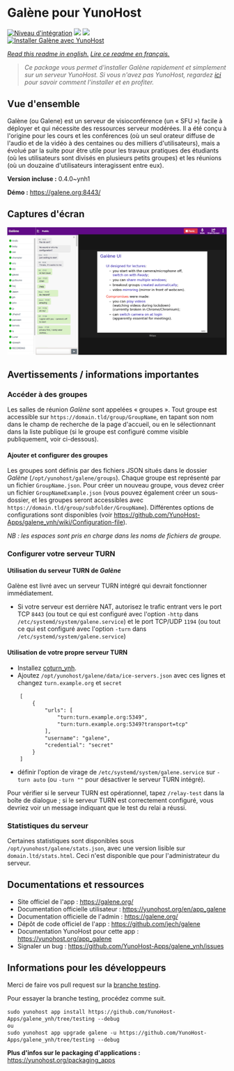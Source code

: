 # Galène pour YunoHost

[![Niveau d'intégration](https://dash.yunohost.org/integration/galene.svg)](https://dash.yunohost.org/appci/app/galene) ![](https://ci-apps.yunohost.org/ci/badges/galene.status.svg) ![](https://ci-apps.yunohost.org/ci/badges/galene.maintain.svg)  
[![Installer Galène avec YunoHost](https://install-app.yunohost.org/install-with-yunohost.svg)](https://install-app.yunohost.org/?app=galene)

*[Read this readme in english.](./README.md)*
*[Lire ce readme en français.](./README_fr.md)*

> *Ce package vous permet d'installer Galène rapidement et simplement sur un serveur YunoHost.
Si vous n'avez pas YunoHost, regardez [ici](https://yunohost.org/#/install) pour savoir comment l'installer et en profiter.*

## Vue d'ensemble

Galène (ou Galene) est un serveur de visioconférence (un « SFU ») facile à déployer et qui nécessite des ressources serveur modérées. Il a été conçu à l'origine pour les cours et les conférences (où un seul orateur diffuse de l'audio et de la vidéo à des centaines ou des milliers d'utilisateurs), mais a évolué par la suite pour être utile pour les travaux pratiques des étudiants (où les utilisateurs sont divisés en plusieurs petits groupes) et les réunions (où un douzaine d'utilisateurs interagissent entre eux).


**Version incluse :** 0.4.0~ynh1

**Démo :** https://galene.org:8443/

## Captures d'écran

![](./doc/screenshots/screenshot.png)

## Avertissements / informations importantes

### Accéder à des groupes

Les salles de réunion *Galène* sont appelées « groupes ». Tout groupe est accessible sur `https://domain.tld/group/GroupName`, en tapant son nom dans le champ de recherche de la page d'accueil, ou en le sélectionnant dans la liste publique (si le groupe est configuré comme visible publiquement, voir ci-dessous).

#### Ajouter et configurer des groupes

Les groupes sont définis par des fichiers JSON situés dans le dossier *Galène* (`/opt/yunohost/galene/groups`). Chaque groupe est représenté par un fichier `GroupName.json`.
Pour créer un nouveau groupe, vous devez créer un fichier `GroupNameExample.json` (vous pouvez également créer un sous-dossier, et les groupes seront accessibles avec` https://domain.tld/group/subfolder/GroupName`). Différentes options de configurations sont disponibles (voir https://github.com/YunoHost-Apps/galene_ynh/wiki/Configuration-file).

*NB : les espaces sont pris en charge dans les noms de fichiers de groupe.* 

### Configurer votre serveur TURN

#### Utilisation du serveur TURN de *Galène*
Galène est livré avec un serveur TURN intégré qui devrait fonctionner immédiatement.
- Si votre serveur est derrière NAT, autorisez le trafic entrant vers le port TCP `8443` (ou tout ce qui est configuré avec l'option `-http` dans `/etc/systemd/system/galene.service`) et le port TCP/UDP `1194` (ou tout ce qui est configuré avec l'option `-turn` dans `/etc/systemd/system/galene.service`)

#### Utilisation de votre propre serveur TURN
- Installez [coturn_ynh](https://github.com/YunoHost-Apps/coturn_ynh).
- Ajoutez `/opt/yunohost/galene/data/ice-servers.json` avec ces lignes et changez `turn.example.org` et `secret`

```
    [
        {
            "urls": [
                "turn:turn.example.org:5349",
                "turn:turn.example.org:5349?transport=tcp"
            ],
            "username": "galene",
            "credential": "secret"
        }
    ]
``` 
- définir l'option de virage de `/etc/systemd/system/galene.service` sur `-turn auto` (ou `-turn ""` pour désactiver le serveur TURN intégré). 

Pour vérifier si le serveur TURN est opérationnel, tapez `/relay-test` dans la boîte de dialogue ; si le serveur TURN est correctement configuré, vous devriez voir un message indiquant que le test du relai a réussi.

### Statistiques du serveur

Certaines statistiques sont disponibles sous `/opt/yunohost/galene/stats.json`, avec une version lisible sur `domain.ltd/stats.html`. Ceci n'est disponible que pour l'administrateur du serveur. 

## Documentations et ressources

* Site officiel de l'app : https://galene.org/
* Documentation officielle utilisateur : https://yunohost.org/en/app_galene
* Documentation officielle de l'admin : https://galene.org/
* Dépôt de code officiel de l'app : https://github.com/jech/galene
* Documentation YunoHost pour cette app : https://yunohost.org/app_galene
* Signaler un bug : https://github.com/YunoHost-Apps/galene_ynh/issues

## Informations pour les développeurs

Merci de faire vos pull request sur la [branche testing](https://github.com/YunoHost-Apps/galene_ynh/tree/testing).

Pour essayer la branche testing, procédez comme suit.
```
sudo yunohost app install https://github.com/YunoHost-Apps/galene_ynh/tree/testing --debug
ou
sudo yunohost app upgrade galene -u https://github.com/YunoHost-Apps/galene_ynh/tree/testing --debug
```

**Plus d'infos sur le packaging d'applications :** https://yunohost.org/packaging_apps
